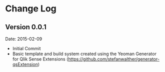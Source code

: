 # Change Log

## Version 0.0.1
Date: 2015-02-09

* Initial Commit
* Basic template and build system created using the Yeoman Generator for Qlik Sense Extensions (https://github.com/stefanwalther/generator-qsExtension)
